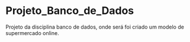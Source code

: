 # Projeto_Banco_de_Dados
Projeto da disciplina banco de dados, onde será foi criado um modelo de supermercado online.
